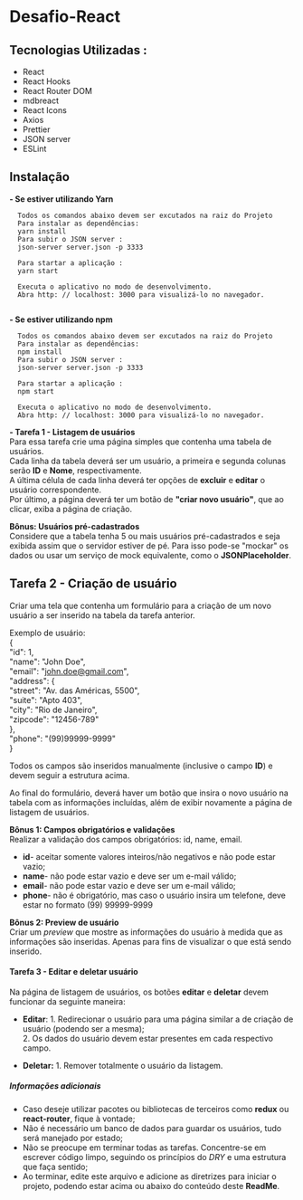 # Desafio-React

## Tecnologias Utilizadas :

* React
* React Hooks
* React Router DOM
* mdbreact
* React Icons
* Axios
* Prettier
* JSON server
* ESLint


## Instalação
**- Se estiver utilizando Yarn**
```
  Todos os comandos abaixo devem ser excutados na raiz do Projeto 
  Para instalar as dependências:
  yarn install 
  Para subir o JSON server :  
  json-server server.json -p 3333 
  
  Para startar a aplicação :
  yarn start 
  
  Executa o aplicativo no modo de desenvolvimento.
  Abra http: // localhost: 3000 para visualizá-lo no navegador. 
   
```

**- Se estiver utilizando npm**
```
  Todos os comandos abaixo devem ser excutados na raiz do Projeto 
  Para instalar as dependências:
  npm install 
  Para subir o JSON server :  
  json-server server.json -p 3333 
  
  Para startar a aplicação :
  npm start 
  
  Executa o aplicativo no modo de desenvolvimento.
  Abra http: // localhost: 3000 para visualizá-lo no navegador. 

```



**- Tarefa 1 - Listagem de usuários**    
Para essa tarefa crie uma página simples que contenha uma tabela de usuários.   
Cada linha da tabela deverá ser um usuário, a primeira e segunda colunas serão **ID** e **Nome**, respectivamente.  
A última célula de cada linha deverá ter opções de **excluir** e **editar** o usuário correspondente.  
Por último, a página deverá ter um botão de **"criar novo usuário"**, que ao clicar, exiba a página de criação. 

**Bônus: Usuários pré-cadastrados**  
Considere que a tabela tenha 5 ou mais usuários pré-cadastrados e seja exibida assim que o servidor estiver de pé. 
Para isso pode-se "mockar" os dados ou usar um serviço de mock equivalente, como o **JSONPlaceholder**.

## Tarefa 2 - Criação de usuário
Criar uma tela que contenha um formulário para a criação de um novo usuário a ser inserido na tabela da tarefa anterior.

Exemplo de usuário:  
{  
"id": 1,  
"name": "John Doe",  
"email": "john.doe@gmail.com",  
"address": {  
"street": "Av. das Américas, 5500",  
"suite": "Apto 403",  
"city": "Rio de Janeiro",  
"zipcode": "12456-789"  
},  
"phone": "(99)99999-9999"  
}  

Todos os campos são inseridos manualmente (inclusive o campo **ID**) e devem seguir a estrutura acima.

Ao final do formulário, deverá haver um botão que insira o novo usuário na tabela com as informações incluídas, 
além de exibir novamente a página de listagem de usuários.

**Bônus 1: Campos obrigatórios e validações**  
Realizar a validação dos campos obrigatórios: id, name, email.

- **id**- aceitar somente valores inteiros/não negativos e não pode estar vazio;
- **name**- não pode estar vazio e deve ser um e-mail válido;
- **email**- não pode estar vazio e deve ser um e-mail válido;
- **phone**- não é obrigatório, mas caso o usuário insira um telefone, deve estar no formato (99) 99999-9999

**Bônus 2: Preview de usuário**  
Criar um *preview* que mostre as informações do usuário à medida que as informações são inseridas. Apenas para fins de 
visualizar o que está sendo inserido.

#### Tarefa 3 - Editar e deletar usuário  
Na página de listagem de usuários, os botões **editar** e **deletar** devem funcionar da seguinte maneira: 
- **Editar**: 1. Redirecionar o usuário para uma página similar a de criação de usuário (podendo ser a mesma);  
              2. Os dados do usuário devem estar presentes em cada respectivo campo.
              
- **Deletar:** 1. Remover totalmente o usuário da listagem.

##### Informações adicionais
- Caso deseje utilizar pacotes ou bibliotecas de terceiros como **redux** ou **react-router**, fique à vontade;
- Não é necessário um banco de dados para guardar os usuários, tudo será manejado por estado;
- Não se preocupe em terminar todas as tarefas. Concentre-se em escrever código limpo, seguindo os princípios do *DRY* 
e uma estrutura que faça sentido;
- Ao terminar, edite este arquivo e adicione as diretrizes para iniciar o projeto, podendo estar acima ou abaixo do conteúdo 
deste **ReadMe**.
